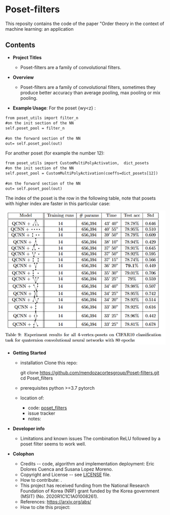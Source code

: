 # Poset-filters

This reposity contains the code of the paper "Order theory in the context of machine learning: an application

## Contents


* **Project Titles**
  - Poset-filters are a family of convolutional filters.

* **Overview**
  - Poset-filters are a family of convolutional filters, sometimes they produce better accuracy than average pooling, max pooling or mix pooling.

    
 
* **Example Usage**: 
For the poset {w<x>y<z} :
```#python
from poset_utils import filter_n 
#on the init section of the NN
self.poset_pool = filter_n

#on the forward section of the NN
out= self.poset_pool(out)
```
   
For another poset (for example the number 12):
```#python
from poset_utils import CustomMultiPolyActivation,  dict_posets
#on the init section of the NN
self.poset_pool = CustomMultiPolyActivation(coeffs=dict_posets[12])

#on the forward section of the NN
out= self.poset_pool(out)
```

The index of the poset is the row in the following table, note that posets with higher index are faster in this particular case:

  ![standart](img/table.png)


* **Getting Started**
  - installation
    Clone this repo:
 
    git clone https://github.com/mendozacortesgroup/Poset-filters.git
    cd Poset_filters
  - prerequisites
    python >=3.7
    pytorch

  - location of:
    - code: [poset_filters](somelink)
    - issue tracker
    - notes:



* **Developer info**
  - Limitations and known issues
    The combination ReLU followed by a poset filter seems to work well.

* **Colophon**
  - Credits -- code, algorithm and implementation deployment: Eric Dolores Cuenca and Susana Lopez Moreno.
  - Copyright and License -- see [LICENSE](somefile) file.
  - How to contribute: .
  - This project has received funding from the National Research Foundation of Korea (NRF) grant funded by the Korea government (MSIT) (No. 2020R1C1C1A01008261).
  - References:  https://arxiv.org/abs/
  - How to cite this project:

